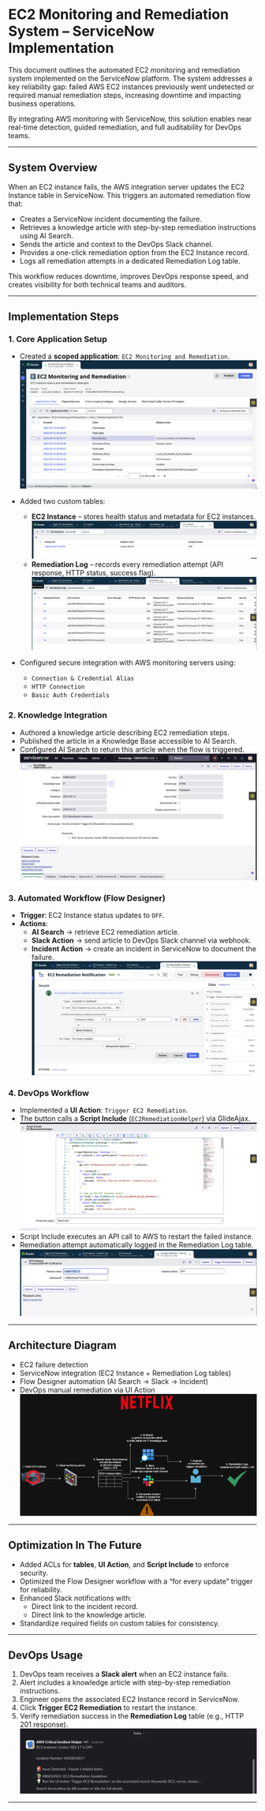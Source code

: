 # EC2 Monitoring and Remediation System – ServiceNow Implementation

This document outlines the automated EC2 monitoring and remediation system implemented on the ServiceNow platform. The system addresses a key reliability gap: failed AWS EC2 instances previously went undetected or required manual remediation steps, increasing downtime and impacting business operations.  

By integrating AWS monitoring with ServiceNow, this solution enables near real-time detection, guided remediation, and full auditability for DevOps teams.  

---

## System Overview

When an EC2 instance fails, the AWS integration server updates the EC2 Instance table in ServiceNow. This triggers an automated remediation flow that:  

- Creates a ServiceNow incident documenting the failure.  
- Retrieves a knowledge article with step-by-step remediation instructions using AI Search.  
- Sends the article and context to the DevOps Slack channel.  
- Provides a one-click remediation option from the EC2 Instance record.  
- Logs all remediation attempts in a dedicated Remediation Log table.

This workflow reduces downtime, improves DevOps response speed, and creates visibility for both technical teams and auditors.  

---

## Implementation Steps

### 1. Core Application Setup
- Created a **scoped application**: `EC2 Monitoring and Remediation`.
![Scoped Application](https://github.com/bcjumpman/ec2-remediation-system/blob/45050669fc8c6c904c5be16198b8bd7bf5ac3426/images/EC2%20Application%20Creation.png)

- Added two custom tables:  
  - **EC2 Instance** – stores health status and metadata for EC2 instances.
![EC2 Instance table](https://github.com/bcjumpman/ec2-remediation-system/blob/643677b5021dc2738575890a73afe20651252c44/images/EC2Table.png)
  - **Remediation Log** – records every remediation attempt (API response, HTTP status, success flag).
![Remediation Log table](https://github.com/bcjumpman/ec2-remediation-system/blob/main/images/RemediationLogTable.png)
- Configured secure integration with AWS monitoring servers using:  
  - `Connection & Credential Alias`  
  - `HTTP Connection`  
  - `Basic Auth Credentials`  

### 2. Knowledge Integration
- Authored a knowledge article describing EC2 remediation steps.  
- Published the article in a Knowledge Base accessible to AI Search.  
- Configured AI Search to return this article when the flow is triggered.
![Knowledge Article](https://github.com/bcjumpman/ec2-remediation-system/blob/main/images/Knowledge%20Base.png)

### 3. Automated Workflow (Flow Designer)
- **Trigger**: EC2 Instance status updates to `OFF`.
- **Actions**:  
  - **AI Search** → retrieve EC2 remediation article.  
  - **Slack Action** → send article to DevOps Slack channel via webhook.  
  - **Incident Action** → create an incident in ServiceNow to document the failure.  
![Automated workflow in Flow Designer](https://github.com/bcjumpman/ec2-remediation-system/blob/91d24b76bee3d888ae224b850dae265d1d443626/images/Flow%20Designer%20OFF.png)

### 4. DevOps Workflow
- Implemented a **UI Action**: `Trigger EC2 Remediation`.  
- The button calls a **Script Include** (`EC2RemediationHelper`) via GlideAjax.
![Script Includes EC2](https://github.com/bcjumpman/ec2-remediation-system/blob/be754dea4ca59f214b38022f41cba19a4299ba7c/images/Script%20Include%20EC2.png)
- Script Include executes an API call to AWS to restart the failed instance.  
- Remediation attempt automatically logged in the Remediation Log table.  
![UI Button Trigger](https://github.com/bcjumpman/ec2-remediation-system/blob/91d24b76bee3d888ae224b850dae265d1d443626/images/EC2%20Trigger%20Button.png)

---

## Architecture Diagram

- EC2 failure detection  
- ServiceNow integration (EC2 Instance + Remediation Log tables)  
- Flow Designer automation (AI Search → Slack → Incident)  
- DevOps manual remediation via UI Action
![Architecture Diagram](https://github.com/bcjumpman/ec2-remediation-system/blob/91d24b76bee3d888ae224b850dae265d1d443626/Diagram.png)


---

## Optimization In The Future

- Added ACLs for **tables**, **UI Action**, and **Script Include** to enforce security.  
- Optimized the Flow Designer workflow with a “for every update” trigger for reliability.  
- Enhanced Slack notifications with:  
  - Direct link to the incident record.  
  - Direct link to the knowledge article.  
- Standardize required fields on custom tables for consistency.  

---

## DevOps Usage

1. DevOps team receives a **Slack alert** when an EC2 instance fails.  
2. Alert includes a knowledge article with step-by-step remediation instructions.  
3. Engineer opens the associated EC2 Instance record in ServiceNow.  
4. Click **Trigger EC2 Remediation** to restart the instance.  
5. Verify remediation success in the **Remediation Log** table (e.g., HTTP 201 response).  
![Slack Notification](https://github.com/bcjumpman/ec2-remediation-system/blob/main/images/Slack%20Notification.png)

---
